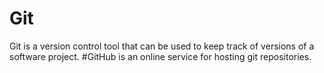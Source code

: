 # Git

<p>Git is a version control tool that can be used to keep track of versions of a software project. #GitHub  is an online service for hosting git repositories.</p>